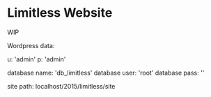 # Limitless Website

WIP

Wordpress data:

u: 'admin'
p: 'admin'

database name: 'db_limitless'
database user: 'root'
database pass: ''

site path: localhost/2015/limitless/site